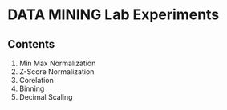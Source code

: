 # DATA MINING Lab Experiments

## Contents

1. Min Max Normalization
2. Z-Score Normalization
3. Corelation
4. Binning
5. Decimal Scaling
